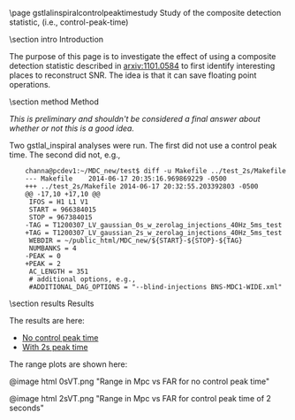 \page gstlalinspiralcontrolpeaktimestudy Study of the composite detection statistic, (i.e., control-peak-time)

\section intro Introduction

The purpose of this page is to investigate the effect of using a composite detection statistic described in <a href=http://arxiv.org/abs/1101.0584>arxiv:1101.0584</a> to first identify interesting places to reconstruct SNR.  The idea is that it can save floating point operations.

\section method Method

*This is preliminary and shouldn't be considered a final answer about whether or not this is a good idea.*

Two gstlal_inspiral analyses were run.  The first did not use a control peak time.  The second did not, e.g.,

		channa@pcdev1:~/MDC_new/test$ diff -u Makefile ../test_2s/Makefile
		--- Makefile	2014-06-17 20:35:16.969869229 -0500
		+++ ../test_2s/Makefile	2014-06-17 20:32:55.203392803 -0500
		@@ -17,10 +17,10 @@
		 IFOS = H1 L1 V1
		 START = 966384015
		 STOP = 967384015
		-TAG = T1200307_LV_gaussian_0s_w_zerolag_injections_40Hz_5ms_test
		+TAG = T1200307_LV_gaussian_2s_w_zerolag_injections_40Hz_5ms_test
		 WEBDIR = ~/public_html/MDC_new/${START}-${STOP}-${TAG}
		 NUMBANKS = 4
		-PEAK = 0
		+PEAK = 2
		 AC_LENGTH = 351
		 # additional options, e.g.,
		 #ADDITIONAL_DAG_OPTIONS = "--blind-injections BNS-MDC1-WIDE.xml"

\section results Results

The results are here:

 - <a href='https://ldas-jobs.phys.uwm.edu/~channa/MDC_new/966384015-967384015-T1200307_LV_gaussian_0s_w_zerolag_injections_40Hz_5ms_test/gstlal-966384015-967384015_open_box.html'> No control peak time</a>
 - <a href='https://ldas-jobs.phys.uwm.edu/~channa/MDC_new/966384015-967384015-T1200307_LV_gaussian_2s_w_zerolag_injections_40Hz_5ms_test/gstlal-966384015-967384015_open_box.html?gstlal-966384015-967384015_open_box_missed_found.html'>With 2s peak time</a>

The range plots are shown here:

@image html 0sVT.png "Range in Mpc vs FAR for no control peak time"

@image html 2sVT.png "Range in Mpc vs FAR for control peak time of 2 seconds"
